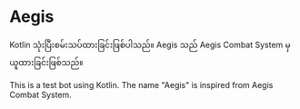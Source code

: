 # Aegis

Kotlin သုံးပြီးစမ်းသပ်ထားခြင်းဖြစ်ပါသည်။
Aegis သည် Aegis Combat System မှယူထားခြင်းဖြစ်သည်။

This is a test bot using Kotlin.
The name "Aegis" is inspired from Aegis Combat System.
